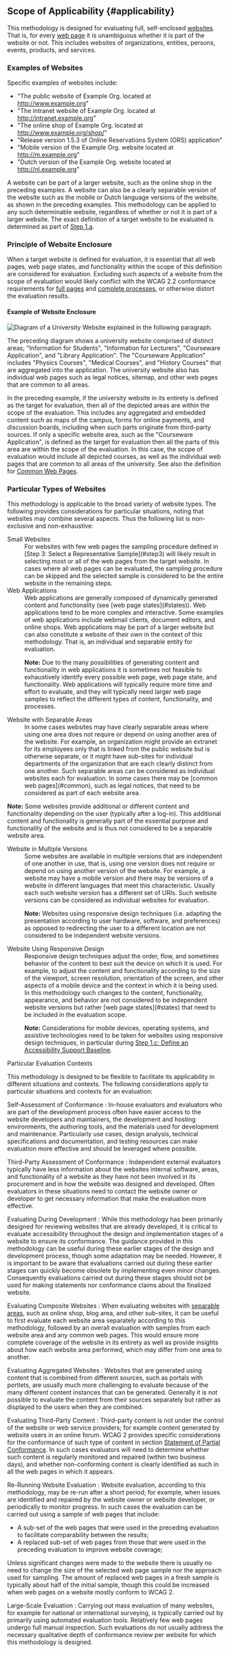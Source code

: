 ## Scope of Applicability {#applicability}

This methodology is designed for evaluating full, self-enclosed [websites](#website). That is, for every [web page](#webpage) it is unambiguous whether it is part of the website or not. This includes websites of organizations, entities, persons, events, products, and services.

### Examples of Websites

Specific examples of websites include:

*   "The public website of Example Org. located at http://www.example.org"
*   "The intranet website of Example Org. located at http://intranet.example.org"
*   "The online shop of Example Org. located at http://www.example.org/shop/"
*   "Release version 1.5.3 of Online Reservations System (ORS) application"
*   "Mobile version of the Example Org. website located at http://m.example.org"
*   "Dutch version of the Example Org. website located at http://nl.example.org"

A website can be part of a larger website, such as the online shop in the preceding examples. A website can also be a clearly separable version of the website such as the mobile or Dutch language versions of the website, as shown in the preceding examples. This methodology can be applied to any such determinable website, regardless of whether or not it is part of a larger website. The exact definition of a target website to be evaluated is determined as part of [Step 1.a](#step1a).

### Principle of Website Enclosure

When a target website is defined for evaluation, it is essential that all web pages, web page states, and functionality within the scope of this definition are considered for evaluation. Excluding such aspects of a website from the scope of evaluation would likely conflict with the WCAG 2.2 conformance requirements for [full pages](https://www.w3.org/TR/WCAG22/#cc2) and [complete processes](https://www.w3.org/TR/WCAG22/#cc3), or otherwise distort the evaluation results.

#### Example of Website Enclosure

![Diagram of a University Website explained in the following paragraph.](website.png)

The preceding diagram shows a university website comprised of distinct areas; "Information for Students", "Information for Lecturers", "Courseware Application", and "Library Application". The "Courseware Application" includes "Physics Courses", "Medical Courses", and "History Courses" that are aggregated into the application. The university website also has individual web pages such as legal notices, sitemap, and other web pages that are common to all areas.

In the preceding example, if the university website in its entirety is defined as the target for evaluation, then all of the depicted areas are within the scope of the evaluation. This includes any aggregated and embedded content such as maps of the campus, forms for online payments, and discussion boards, including when such parts originate from third-party sources. If only a specific website area, such as the "Courseware Application", is defined as the target for evaluation then all the parts of this area are within the scope of the evaluation. In this case, the scope of evaluation would include all depicted courses, as well as the individual web pages that are common to all areas of the university. See also the definition for [Common Web Pages](#common).

### Particular Types of Websites

This methodology is applicable to the broad variety of website types. The following provides considerations for particular situations, noting that websites may combine several aspects. Thus the following list is non-exclusive and non-exhaustive:

<dl>

<dt>Small Websites</dt>
<dd>For websites with few web pages the sampling procedure defined in [Step 3: Select a Representative Sample](#step3) will likely result in selecting most or all of the web pages from the target website. In cases where all web pages can be evaluated, the sampling procedure can be skipped and the selected sample is considered to be the entire website in the remaining steps.</dd>

<dt>Web Applications</dt>
<dd>Web applications are generally composed of dynamically generated content and functionality (see [web page states](#states)). Web applications tend to be more complex and interactive. Some examples of web applications include webmail clients, document editors, and online shops. Web applications may be part of a larger website but can also constitute a website of their own in the context of this methodology. That is, an individual and separable entity for evaluation.

**Note:** Due to the many possibilities of generating content and functionality in web applications it is sometimes not feasible to exhaustively identify every possible web page, web page state, and functionality. Web applications will typically require more time and effort to evaluate, and they will typically need larger web page samples to reflect the different types of content, functionality, and processes.</dd>

<dt id="separable">Website with Separable Areas</dt>
<dd>In some cases websites may have clearly separable areas where using one area does not require or depend on using another area of the website. For example, an organization might provide an extranet for its employees only that is linked from the public website but is otherwise separate, or it might have sub-sites for individual departments of the organization that are each clearly distinct from one another. Such separable areas can be considered as individual websites each for evaluation. In some cases there may be [common web pages](#common), such as legal notices, that need to be considered as part of each website area.</dd>

**Note:** Some websites provide additional or different content and functionality depending on the user (typically after a log-in). This additional content and functionality is generally part of the essential purpose and functionality of the website and is thus not considered to be a separable website area.</dd>

<dt>Website in Multiple Versions</dt>
<dd>Some websites are available in multiple versions that are independent of one another in use, that is, using one version does not require or depend on using another version of the website. For example, a website may have a mobile version and there may be versions of a website in different languages that meet this characteristic. Usually each such website version has a different set of URIs. Such website versions can be considered as individual websites for evaluation.

**Note:** Websites using responsive design techniques (i.e. adapting the presentation according to user hardware, software, and preferences) as opposed to redirecting the user to a different location are not considered to be independent website versions.</dd>

<dt>Website Using Responsive Design</dt>
<dd>Responsive design techniques adjust the order, flow, and sometimes behavior of the content to best suit the device on which it is used. For example, to adjust the content and functionality according to the size of the viewport, screen resolution, orientation of the screen, and other aspects of a mobile device and the context in which it is being used. In this methodology such changes to the content, functionality, appearance, and behavior are not considered to be independent website versions but rather [web page states](#states) that need to be included in the evaluation scope.

**Note:** Considerations for mobile devices, operating systems, and assistive technologies need to be taken for websites using responsive design techniques, in particular during [Step 1.c: Define an Accessibility Support Baseline](#step1c).</dd>
</dl

### Particular Evaluation Contexts

This methodology is designed to be flexible to facilitate its applicability in different situations and contexts. The following considerations apply to particular situations and contexts for an evaluation:

Self-Assessment of Conformance
: In-house evaluators and evaluators who are part of the development process often have easier access to the website developers and maintainers, the development and hosting environments, the authoring tools, and the materials used for development and maintenance. Particularly use cases, design analysis, technical specifications and documentation, and testing resources can make evaluation more effective and should be leveraged where possible.

Third-Party Assessment of Conformance
: Independent external evaluators typically have less information about the websites internal software, areas, and functionality of a website as they have not been involved in its procurement and in how the website was designed and developed. Often evaluators in these situations need to contact the website owner or developer to get necessary information that make the evaluation more effective.

Evaluating During Development
: While this methodology has been primarily designed for reviewing websites that are already developed, it is critical to evaluate accessibility throughout the design and implementation stages of a website to ensure its conformance. The guidance provided in this methodology can be useful during these earlier stages of the design and development process, though some adaptation may be needed. However, it is important to be aware that evaluations carried out during these earlier stages can quickly become obsolete by implementing even minor changes. Consequently evaluations carried out during these stages should not be used for making statements nor conformance claims about the finalized website.

Evaluating Composite Websites
: When evaluating websites with [separable areas](#separable), such as online shop, blog area, and other sub-sites, it can be useful to first evaluate each website area separately according to this methodology, followed by an overall evaluation with samples from each website area and any common web pages. This would ensure more complete coverage of the website in its entirety as well as provide insights about how each website area performed, which may differ from one area to another.

Evaluating Aggregated Websites
: Websites that are generated using content that is combined from different sources, such as portals with portlets, are usually much more challenging to evaluate because of the many different content instances that can be generated. Generally it is not possible to evaluate the content from their sources separately but rather as displayed to the users when they are combined.

Evaluating Third-Party Content
: Third-party content is not under the control of the website or web service providers; for example content generated by website users in an online forum. WCAG 2 provides specific considerations for the conformance of such type of content in section [Statement of Partial Conformance](https://www.w3.org/TR/WCAG22/#conformance-partial). In such cases evaluators will need to determine whether such content is regularly monitored and repaired (within two business days), and whether non-conforming content is clearly identified as such in all the web pages in which it appears.

Re-Running Website Evaluation
: Website evaluation, according to this methodology, may be re-run after a short period; for example, when issues are identified and repaired by the website owner or website developer, or periodically to monitor progress. In such cases the evaluation can be carried out using a sample of web pages that include:

*   A sub-set of the web pages that were used in the preceding evaluation to facilitate comparability between the results;
*   A replaced sub-set of web pages from those that were used in the preceding evaluation to improve website coverage;

Unless significant changes were made to the website there is usually no need to change the size of the selected web page sample nor the approach used for sampling. The amount of replaced web pages in a fresh sample is typically about half of the initial sample, though this could be increased when web pages on a website mostly conform to WCAG 2.

Large-Scale Evaluation
: Carrying out mass evaluation of many websites, for example for national or international surveying, is typically carried out by primarily using automated evaluation tools. Relatively few web pages undergo full manual inspection. Such evaluations do not usually address the necessary qualitative depth of conformance review per website for which this methodology is designed.